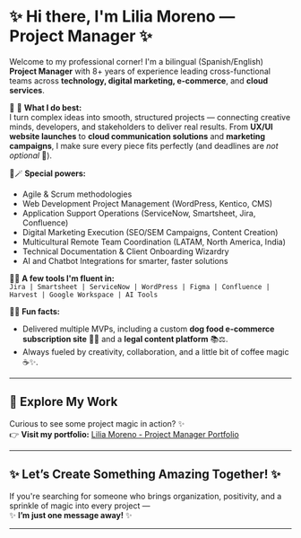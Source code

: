 # ✨ Hi there, I'm Lilia Moreno — Project Manager ✨

Welcome to my professional corner! I'm a bilingual (Spanish/English) **Project Manager** with 8+ years of experience leading cross-functional teams across **technology, digital marketing, e-commerce**, and **cloud services**.

🔹 💖 **What I do best:**  
I turn complex ideas into smooth, structured projects — connecting creative minds, developers, and stakeholders to deliver real results. From **UX/UI website launches** to **cloud communication solutions** and **marketing campaigns**, I make sure every piece fits perfectly (and deadlines are *not optional* 🎯).

🔹🪄 **Special powers:**  
- Agile & Scrum methodologies   
- Web Development Project Management (WordPress, Kentico, CMS)   
- Application Support Operations (ServiceNow, Smartsheet, Jira, Confluence) 
- Digital Marketing Execution (SEO/SEM Campaigns, Content Creation)   
- Multicultural Remote Team Coordination (LATAM, North America, India)   
- Technical Documentation & Client Onboarding Wizardry  
- AI and Chatbot Integrations for smarter, faster solutions 

🔹🔧 **A few tools I'm fluent in:**  
`Jira | Smartsheet | ServiceNow | WordPress | Figma | Confluence | Harvest | Google Workspace | AI Tools`

🔹🦄 **Fun facts:**  
- Delivered multiple MVPs, including a custom **dog food e-commerce subscription site** 🐾🦴 and a **legal content platform** 📚⚖️.  
- Always fueled by creativity, collaboration, and a little bit of coffee magic ☕✨.

---

## 📂 Explore My Work  
Curious to see some project magic in action? ✨  
👉 **Visit my portfolio:** [Lilia Moreno - Project Manager Portfolio](https://by-lilita-hubspot-freecmstools-49675224.hs-sites.com/lilia-moreno-project-manager)

---

## ✨ Let’s Create Something Amazing Together! ✨
If you're searching for someone who brings organization, positivity, and a sprinkle of magic into every project —  
✨ **I’m just one message away!** ✨

---

